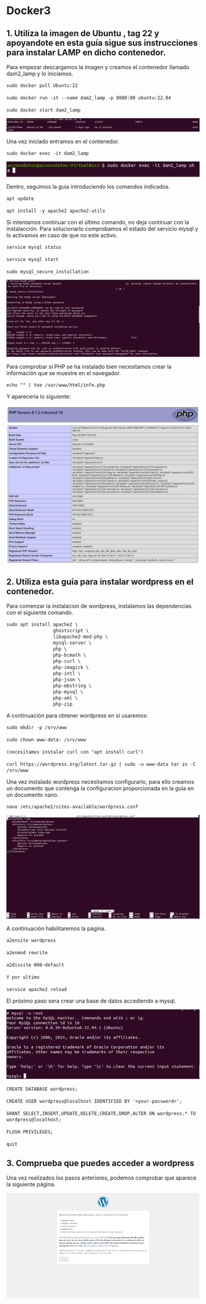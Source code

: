 # Docker3

## 1. Utiliza la imagen de Ubuntu , tag 22 y apoyandote en esta guía sigue sus instrucciones para instalar LAMP en dicho contenedor.

   Para empezar descargamos la imagen y creamos el contenedor llamado dam2_lamp y lo iniciamos.
   
```
sudo docker pull Ubuntu:22

sudo docker run -it --name dam2_lamp -p 8080:80 ubuntu:22.04

sudo docker start dam2_lamp 
```
 ![](https://github.com/VictorQuinoa/Docker3/blob/main/Captura%20de%20pantalla%20de%202024-10-24%2011-25-32.png?raw=true)

 Una vez iniciado entramos en el contenedor.

```
sudo docker exec -it dam2_lamp
```
![](https://github.com/VictorQuinoa/Docker3/blob/main/Captura%20de%20pantalla%20de%202024-10-24%2011-38-50.png?raw=true)

Dentro, seguimos la guia introduciendo los comandos indicados.

```
apt update

apt install -y apache2 apache2-utils

```
Si intentamos continuar con el último comando, no deja continuar con la instalacción. Para solucionarlo comprobamos el estado del servicio mysql y lo activamos en caso de que no este activo.

```
service mysql status

service mysql start

sudo mysql_secure_installation
```

 ![](https://github.com/VictorQuinoa/Docker3/blob/main/Captura%20de%20pantalla%20de%202024-10-24%2011-33-17.png?raw=true)

Para comprobar si PHP se ha instalado bien necesitamos crear la información que se muestre en el navegador.

```
echo "" | tee /var/www/html/info.php
```
Y apareceria lo siguiente:

![](https://github.com/VictorQuinoa/Docker3/blob/main/php.png?raw=true)

## 2. Utiliza esta guía para instalar wordpress en el contenedor.

Para comenzar la instalacion de wordpress, instalamos las dependencias con el siguiente comando.

```
sudo apt install apache2 \
                 ghostscript \
                 libapache2-mod-php \
                 mysql-server \
                 php \
                 php-bcmath \
                 php-curl \
                 php-imagick \
                 php-intl \
                 php-json \
                 php-mbstring \
                 php-mysql \
                 php-xml \
                 php-zip

```

A continuación para obtener wordpress en si usaremos:

```
sudo mkdir -p /srv/www

sudo chown www-data: /srv/www

(necesitamos instalar curl con "apt install curl")

curl https://wordpress.org/latest.tar.gz | sudo -u www-data tar zx -C /srv/www
```

Una vez instalado wordpress necesitamos configurarlo, para ello creamos un documento que contenga la configuracion proporcionada en la guia en un documento nano.

```
nano /etc/apache2/sites-available/wordpress.conf
```

![](https://github.com/VictorQuinoa/Docker3/blob/main/NANO.png?raw=true)

A continuación habilitaremos la página.

```
a2ensite wordpress

a2enmod rewrite

a2dissite 000-default

Y por ultimo

service apache2 reload

```

El próximo paso sera crear una base de datos accediendo a mysql.

![](https://github.com/VictorQuinoa/Docker3/blob/main/SQL.png?raw=true)

```
CREATE DATABASE wordpress;

CREATE USER wordpress@localhost IDENTIFIED BY '<your-password>';

GRANT SELECT,INSERT,UPDATE,DELETE,CREATE,DROP,ALTER ON wordpress.* TO wordpress@localhost;

FLUSH PRIVILEGES;

quit
```


## 3. Comprueba que puedes acceder a wordpress

Una vez realizados los pasos anteriores, podemos comprobar que aparece la siguiente página.

![](https://github.com/VictorQuinoa/Docker3/blob/main/wordpress.png?raw=true)
